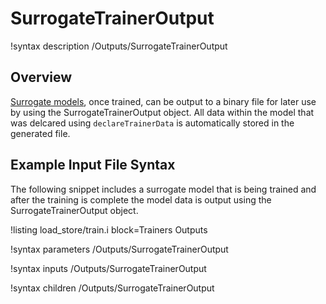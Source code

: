 # SurrogateTrainerOutput

!syntax description /Outputs/SurrogateTrainerOutput

## Overview

[Surrogate models](Surrogates/index.md), once trained, can be output to a binary file for later
use by using the SurrogateTrainerOutput object. All data within the model that was delcared using
`declareTrainerData` is automatically stored in the generated file.

## Example Input File Syntax

The following snippet includes a surrogate model that is being trained and after the training is
complete the model data is output using the SurrogateTrainerOutput object.

!listing load_store/train.i block=Trainers Outputs

!syntax parameters /Outputs/SurrogateTrainerOutput

!syntax inputs /Outputs/SurrogateTrainerOutput

!syntax children /Outputs/SurrogateTrainerOutput
